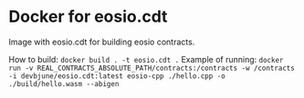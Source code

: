 # **Docker for eosio.cdt** #
Image with eosio.cdt for building eosio contracts.

How to build: `docker build . -t eosio.cdt .`
Example of running: `docker run -v REAL_CONTRACTS_ABSOLUTE_PATH/contracts:/contracts -w /contracts -i devbjune/eosio.cdt:latest eosio-cpp ./hello.cpp -o ./build/hello.wasm --abigen`